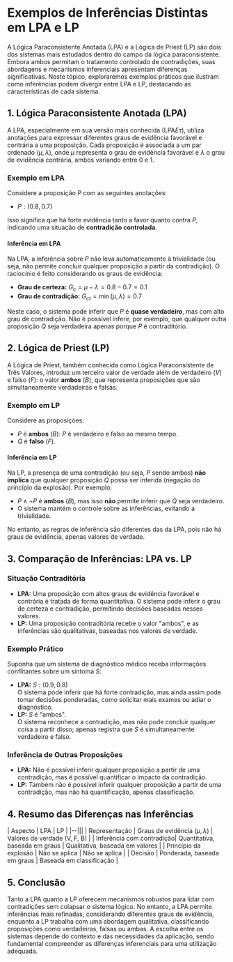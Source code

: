 
# Exemplos de Inferências Distintas em LPA e LP

A Lógica Paraconsistente Anotada (LPA) e a Lógica de Priest (LP) são dois dos sistemas mais estudados dentro do campo da lógica paraconsistente. Embora ambos permitam o tratamento controlado de contradições, suas abordagens e mecanismos inferenciais apresentam diferenças significativas. Neste tópico, exploraremos exemplos práticos que ilustram como inferências podem divergir entre LPA e LP, destacando as características de cada sistema.



## 1. **Lógica Paraconsistente Anotada (LPA)**

A LPA, especialmente em sua versão mais conhecida (LPA$E\tau$), utiliza anotações para expressar diferentes graus de evidência favorável e contrária a uma proposição. Cada proposição é associada a um par ordenado $(\mu, \lambda)$, onde $\mu$ representa o grau de evidência favorável e $\lambda$ o grau de evidência contrária, ambos variando entre 0 e 1.

### **Exemplo em LPA**

Considere a proposição $P$ com as seguintes anotações:

- $P: (0.8, 0.7)$

Isso significa que há forte evidência tanto a favor quanto contra $P$, indicando uma situação de **contradição controlada**.

#### **Inferência em LPA**

Na LPA, a inferência sobre $P$ não leva automaticamente à trivialidade (ou seja, não permite concluir qualquer proposição a partir da contradição). O raciocínio é feito considerando os graus de evidência:

- **Grau de certeza:** $G_c = \mu - \lambda = 0.8 - 0.7 = 0.1$
- **Grau de contradição:** $G_{ct} = \min(\mu, \lambda) = 0.7$

Neste caso, o sistema pode inferir que $P$ é **quase verdadeiro**, mas com alto grau de contradição. Não é possível inferir, por exemplo, que qualquer outra proposição $Q$ seja verdadeira apenas porque $P$ é contraditório.



## 2. **Lógica de Priest (LP)**

A Lógica de Priest, também conhecida como Lógica Paraconsistente de Três Valores, introduz um terceiro valor de verdade além de verdadeiro ($V$) e falso ($F$): o valor **ambos** ($B$), que representa proposições que são simultaneamente verdadeiras e falsas.

### **Exemplo em LP**

Considere as proposições:

- $P$ é **ambos** ($B$): $P$ é verdadeiro e falso ao mesmo tempo.
- $Q$ é **falso** ($F$).

#### **Inferência em LP**

Na LP, a presença de uma contradição (ou seja, $P$ sendo ambos) **não implica** que qualquer proposição $Q$ possa ser inferida (negação do princípio da explosão). Por exemplo:

- $P \wedge \neg P$ é **ambos** ($B$), mas isso **não** permite inferir que $Q$ seja verdadeiro.
- O sistema mantém o controle sobre as inferências, evitando a trivialidade.

No entanto, as regras de inferência são diferentes das da LPA, pois não há graus de evidência, apenas valores de verdade.



## 3. **Comparação de Inferências: LPA vs. LP**

### **Situação Contraditória**

- **LPA:** Uma proposição com altos graus de evidência favorável e contrária é tratada de forma quantitativa. O sistema pode inferir o grau de certeza e contradição, permitindo decisões baseadas nesses valores.
- **LP:** Uma proposição contraditória recebe o valor "ambos", e as inferências são qualitativas, baseadas nos valores de verdade.

### **Exemplo Prático**

Suponha que um sistema de diagnóstico médico receba informações conflitantes sobre um sintoma $S$:

- **LPA:** $S: (0.9, 0.8)$  
  O sistema pode inferir que há forte contradição, mas ainda assim pode tomar decisões ponderadas, como solicitar mais exames ou adiar o diagnóstico.
- **LP:** $S$ é "ambos".  
  O sistema reconhece a contradição, mas não pode concluir qualquer coisa a partir disso; apenas registra que $S$ é simultaneamente verdadeiro e falso.

### **Inferência de Outras Proposições**

- **LPA:** Não é possível inferir qualquer proposição a partir de uma contradição, mas é possível quantificar o impacto da contradição.
- **LP:** Também não é possível inferir qualquer proposição a partir de uma contradição, mas não há quantificação, apenas classificação.



## 4. **Resumo das Diferenças nas Inferências**

| Aspecto                  | LPA                                      | LP                                 |
|--|||
| Representação            | Graus de evidência $(\mu, \lambda)$      | Valores de verdade (V, F, B)       |
| Inferência com contradição| Quantitativa, baseada em graus           | Qualitativa, baseada em valores    |
| Princípio da explosão    | Não se aplica                            | Não se aplica                      |
| Decisão                  | Ponderada, baseada em graus              | Baseada em classificação           |



## 5. **Conclusão**

Tanto a LPA quanto a LP oferecem mecanismos robustos para lidar com contradições sem colapsar o sistema lógico. No entanto, a LPA permite inferências mais refinadas, considerando diferentes graus de evidência, enquanto a LP trabalha com uma abordagem qualitativa, classificando proposições como verdadeiras, falsas ou ambas. A escolha entre os sistemas depende do contexto e das necessidades da aplicação, sendo fundamental compreender as diferenças inferenciais para uma utilização adequada.


